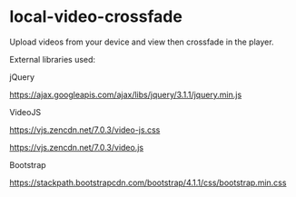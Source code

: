 # local-video-crossfade

Upload videos from your device and view then crossfade in the player.

External libraries used:

jQuery 

https://ajax.googleapis.com/ajax/libs/jquery/3.1.1/jquery.min.js

VideoJS

https://vjs.zencdn.net/7.0.3/video-js.css

https://vjs.zencdn.net/7.0.3/video.js

Bootstrap

https://stackpath.bootstrapcdn.com/bootstrap/4.1.1/css/bootstrap.min.css
